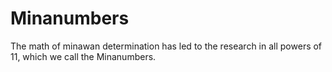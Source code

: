 # Minanumbers
The math of minawan determination has led to the research in all powers of 11, which we call the Minanumbers.
